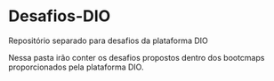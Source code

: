 # Desafios-DIO
Repositório separado para desafios da plataforma DIO

Nessa pasta irão conter os desafios propostos dentro dos bootcmaps proporcionados pela plataforma DIO.
